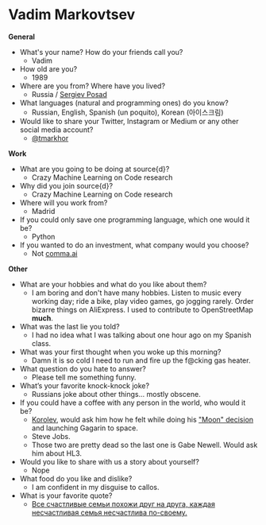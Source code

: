 # Vadim Markovtsev

**General**
- What's your name? How do your friends call you? 
  - Vadim
- How old are you?
  - 1989
- Where are you from? Where have you lived?
  - Russia / [Sergiev Posad](https://www.google.com/maps/place/Sergiev+Posad,+Moscow+Oblast,+Russia/@56.3075296,38.1951011,18.7z/data=!4m5!3m4!1s0x46b4c4569e0e0089:0x7c774b9d4054fb61!8m2!3d56.3242317!4d38.1452115)
- What languages (natural and programming ones) do you know?
  - Russian, English, Spanish (un poquito), Korean (아이스크림)
- Would like to share your Twitter, Instagram or Medium or any other social media account?
  - [@tmarkhor](https://twitter.com/tmarkhor)

**Work**
- What are you going to be doing at source{d}?
  - Crazy Machine Learning on Code research
- Why did you join source{d}?
  - Crazy Machine Learning on Code research
- Where will you work from?
  - Madrid
- If you could only save one programming language, which one would it be? 
  - Python
- If you wanted to do an investment, what company would you choose?
  - Not [comma.ai](https://comma.ai)

**Other**
- What are your hobbies and what do you like about them?
  - I am boring and don't have many hobbies. Listen to music every working day; ride a bike, play video games, go jogging rarely. Order bizarre things on AliExpress. I used to contribute to OpenStreetMap **much**. 
- What was the last lie you told?
  - I had no idea what I was talking about one hour ago on my Spanish class.
- What was your first thought when you woke up this morning?
  - Damn it is so cold I need to run and fire up the f@cking gas heater.
- What question do you hate to answer?
  - Please tell me something funny.
- What’s your favorite knock-knock joke?
  - Russians joke about other things... mostly obscene.
- If you could have a coffee with any person in the world, who would it be?
  - [Korolev](https://en.wikipedia.org/wiki/Sergei_Korolev), would ask him how he felt while doing his ["Moon" decision](https://www.google.com/search?q="Посадку+лунного+корабля+следует+рассчитывать+на+достаточно+твердый+грунт+типа+пемзы") and launching Gagarin to space.
  - Steve Jobs.
  - Those two are pretty dead so the last one is Gabe Newell. Would ask him about HL3.
- Would you like to share with us a story about yourself?
  - Nope
- What food do you like and dislike?
  - I am confident in my disguise to callos.
- What is your favorite quote?
  - [Все счастливые семьи похожи друг на друга, каждая несчастливая семья несчастлива по-своему.](https://en.wikiquote.org/wiki/Anna_Karenina)
